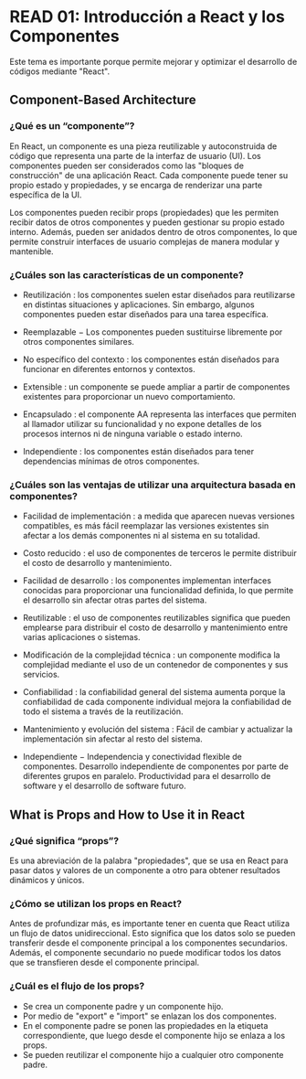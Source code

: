 # READ 01: Introducción a React y los Componentes
Este tema es importante porque permite mejorar y optimizar el desarrollo de códigos mediante "React".
## Component-Based Architecture

### ¿Qué es un “componente”?
En React, un componente es una pieza reutilizable y autoconstruida de código que representa una parte de la interfaz de usuario (UI). Los componentes pueden ser considerados como las "bloques de construcción" de una aplicación React. Cada componente puede tener su propio estado y propiedades, y se encarga de renderizar una parte específica de la UI.

Los componentes pueden recibir props (propiedades) que les permiten recibir datos de otros componentes y pueden gestionar su propio estado interno. Además, pueden ser anidados dentro de otros componentes, lo que permite construir interfaces de usuario complejas de manera modular y mantenible.

### ¿Cuáles son las características de un componente?

+ Reutilización : los componentes suelen estar diseñados para reutilizarse en distintas situaciones y aplicaciones. Sin embargo, algunos componentes pueden estar diseñados para una tarea específica.

+ Reemplazable − Los componentes pueden sustituirse libremente por otros componentes similares.

+ No específico del contexto : los componentes están diseñados para funcionar en diferentes entornos y contextos.

+ Extensible : un componente se puede ampliar a partir de componentes existentes para proporcionar un nuevo comportamiento.

+ Encapsulado : el componente AA representa las interfaces que permiten al llamador utilizar su funcionalidad y no expone detalles de los procesos internos ni de ninguna variable o estado interno.

+ Independiente : los componentes están diseñados para tener dependencias mínimas de otros componentes.

### ¿Cuáles son las ventajas de utilizar una arquitectura basada en componentes?

+ Facilidad de implementación : a medida que aparecen nuevas versiones compatibles, es más fácil reemplazar las versiones existentes sin afectar a los demás componentes ni al sistema en su totalidad.

+ Costo reducido : el uso de componentes de terceros le permite distribuir el costo de desarrollo y mantenimiento.

+ Facilidad de desarrollo : los componentes implementan interfaces conocidas para proporcionar una funcionalidad definida, lo que permite el desarrollo sin afectar otras partes del sistema.

+ Reutilizable : el uso de componentes reutilizables significa que pueden emplearse para distribuir el costo de desarrollo y mantenimiento entre varias aplicaciones o sistemas.

+ Modificación de la complejidad técnica : un componente modifica la complejidad mediante el uso de un contenedor de componentes y sus servicios.

+ Confiabilidad : la confiabilidad general del sistema aumenta porque la confiabilidad de cada componente individual mejora la confiabilidad de todo el sistema a través de la reutilización.

+ Mantenimiento y evolución del sistema : Fácil de cambiar y actualizar la implementación sin afectar al resto del sistema.

+ Independiente − Independencia y conectividad flexible de componentes. Desarrollo independiente de componentes por parte de diferentes grupos en paralelo. Productividad para el desarrollo de software y el desarrollo de software futuro.


## What is Props and How to Use it in React

### ¿Qué significa “props”?

Es una abreviación de la palabra "propiedades", que se usa en React para pasar datos y valores de un componente a otro para obtener resultados dinámicos y únicos.

### ¿Cómo se utilizan los props en React?

Antes de profundizar más, es importante tener en cuenta que React utiliza un flujo de datos unidireccional. Esto significa que los datos solo se pueden transferir desde el componente principal a los componentes secundarios. Además, el componente secundario no puede modificar todos los datos que se transfieren desde el componente principal.

### ¿Cuál es el flujo de los props?

+ Se crea un componente padre y un componente hijo.
+ Por medio de "export" e "import" se enlazan los dos componentes.
+ En el componente padre se ponen las propiedades en la etiqueta correspondiente, que luego desde el componente hijo se enlaza a los props.
+ Se pueden reutilizar el componente hijo a cualquier otro componente padre.
